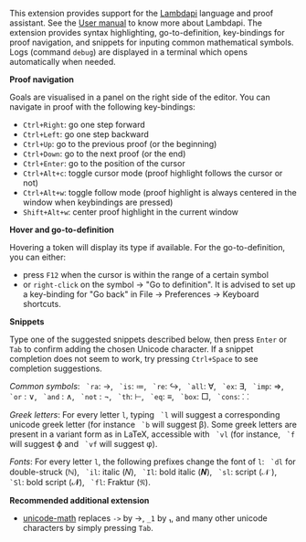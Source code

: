 This extension provides support for the [Lambdapi](https://github.com/Deducteam/lambdapi) language and proof assistant. See the [User manual](https://lambdapi.readthedocs.io/) to know more about Lambdapi. The extension provides syntax highlighting, go-to-definition, key-bindings for proof navigation, and snippets for inputing common mathematical symbols. Logs (command ``debug``) are displayed in a terminal which opens automatically when needed.

**Proof navigation**

Goals are visualised in a panel on the right side of the editor.
You can navigate in proof with the following key-bindings:

- ``Ctrl+Right``: go one step forward
- ``Ctrl+Left``: go one step backward
- ``Ctrl+Up``: go to the previous proof (or the beginning)
- ``Ctrl+Down``: go to the next proof (or the end)
- ``Ctrl+Enter``: go to the position of the cursor
- ``Ctrl+Alt+c``: toggle cursor mode (proof highlight follows the cursor or not)
- ``Ctrl+Alt+w``: toggle follow mode (proof highlight is always centered in the window when keybindings are pressed)
- ``Shift+Alt+w``: center proof highlight in the current window

**Hover and go-to-definition**

Hovering a token will display its type if available.
For the go-to-definition, you can either:

* press `F12` when the cursor is within the range of a certain symbol
* or `right-click` on the symbol -> "Go to definition". It is advised to
set up a key-binding for "Go back" in File -> Preferences -> Keyboard shortcuts.

**Snippets**

Type one of the suggested snippets described below, then press
``Enter`` or ``Tab`` to confirm adding the chosen Unicode
character. If a snippet completion does not seem to work, try pressing
``Ctrl+Space`` to see completion suggestions.

<!-- In Markdown code, backquote is obtained by putting spaces around. -->
*Common symbols*: `` `ra``: →, `` `is``: ≔, `` `re``: ↪, `` `all``: ∀, `` `ex``: ∃, `` `imp``: ⇒, `` `or`` : ∨, `` `and`` : ∧, `` `not`` : ¬, `` `th``: ⊢, `` `eq``: ≡, `` `box``: □, `` `cons``: ⸬

*Greek letters*: For every letter ``l``, typing `` `l`` will suggest a
corresponding unicode greek letter (for instance `` `b`` will suggest
β). Some greek letters are present in a variant form as in LaTeX,
accessible with `` `vl`` (for instance, `` `f`` will suggest ϕ and
`` `vf`` will suggest φ).

*Fonts*: For every letter ``l``, the following prefixes change the
font of ``l``: `` `dl`` for double-struck (ℕ), `` `il``: italic (𝑁),
`` `Il``: bold italic (𝑵), `` `sl``: script (𝒩 ), `` `Sl``: bold
script (𝓝), `` `fl``: Fraktur (𝔑).

**Recommended additional extension**

- [unicode-math](https://marketplace.visualstudio.com/items?itemName=GuidoTapia2.unicode-math-vscode) replaces ``->`` by →, ``_1`` by ₁, and many other unicode characters by simply pressing ``Tab``.
